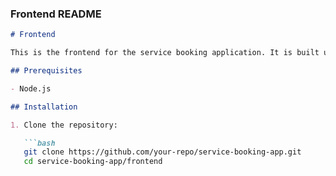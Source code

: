 
### Frontend README

```markdown
# Frontend

This is the frontend for the service booking application. It is built using React.

## Prerequisites

- Node.js

## Installation

1. Clone the repository:

   ```bash
   git clone https://github.com/your-repo/service-booking-app.git
   cd service-booking-app/frontend